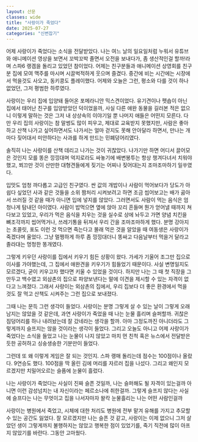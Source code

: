 ```yaml
---
layout: 산문
classes: wide
title: "사랑이가 죽었다"
date: 2025-07-27
categories: "신변잡기"
---
```


어제 사랑이가 죽었다는 소식을 전달받았다. 나는 여느 날의 일요일처럼 누워서 유튜브와 애니메이션 영상을 보면서 꼬박꼬박 졸면서 오전을 보내다가, 좀 생산적인걸 할까!라며 스파6 랭겜을 돌리고 있었던 참이었다. 어제는 친구분들과 애니메이션 상영회를 친구분 집에 모여 맥주를 마시며 시끌벅적하게 웃으며 즐겼다. 중간에 비는 시간에는 시장에서 먹을것도 사오고, 동키콩도 플레이했다. 어제와 오늘은 그런, 평소와 다를 것이 하나 없었던, 그저 평범한 하루였다.

사랑이는 우리 집에 입양돼 들어온 포메라니안 믹스견이었다. 유기견이나 펫숍이 아닌 집에서 태어난 친구를 입양받았던 덕이었을까, 사실 다른 애완 동물을 길러본 적은 없으니 이렇게 말하는 것은 그저 내 상상속의 이야기일 뿐 나머지 애들은 어떤지 모른다. 다만 우리 집의 사랑이는 참 말썽도 많이 피우고, 제대로 교육받지 못했지만, 사람은 좋아하고 산책 나가고 싶어하면서도 나가서는 얼마 걷지도 못해 안아달라 하면서, 만나는 개마다 짖어대서 미안하다는 사과를 하게 만드는 민폐덩어리였다.

솔직히 나는 사랑이를 산책 데리고 나가는 것이 귀찮았다. 나가기만 하면 어디서 끌어모은 것인지 모를 똥은 낑낑대며 억지로라도 싸놓기에 배변봉투는 항상 챙겨다녀서 치워야했고, 쬐끄만 것이 산만한 대형견들에게 짖기는 어찌나 짖어대는지 조마조마하기 일쑤였다.

입맛도 엄청 까다롭고 고급인 친구였다. 싼 값의 개밥이나 사람이 먹어보다가 당도가 아쉽다 싶었던 사과 같은 것들을 소위 짬처리 시켜보려고 하면 조금 씹어보고는 배가 곯아서 쓰러질 것 같을 때가 아니면 입에 넣지를 않았다. 그러면서도 사람이 먹는 음식은 엄청나게 탐내던 아이였다. 사람이 밥먹으면 옆에 앉아 꼬리 흔들며 뭔가 얻어낼 때까지 쳐다보고 있었고, 우리가 먹은 음식을 치우는 것을 실수로 상에 놔두고 가면 양념 치킨을 뼈조각까지 씹어먹거나, 쓰레기통을 뒤져서 우리 간을 조마조마하게 했다. 분명 강아지는 초콜릿, 포도 이런 것 먹으면 죽는다고 몰래 먹은 것을 알았을 때 여동생은 사랑이가 죽겠다며 울었다. 그냥 멀쩡하게 하루 좀 낑낑대더니 똥싸고 다음날부터 먹을거 달라고 졸라대는 멍청한 똥개였다.

그렇게 키우던 사랑이를 집에서 키우기 힘든 상황이 왔다. 가세가 기울어 조그만 집으로 이사를 가야했는데, 그 집에서 애완견을 키우기가 힘들었기 때문이다. 사실 변명일지도 모르겠다, 굳이 키우고자 했다면 키울 수 있었을 것이다. 하지만 나는 그 때 첫 직장을 그만두고 백수였고 외삼촌의 집으로 파양보낸다는 말에 이견을 제시할 수 있는 자격이 없다고 느껴졌다. 그래서 사랑이는 외삼촌의 집에서, 우리 집보다 더 좋은 환경에서 먹을 것도 잘 먹고 산책도 시켜주는 그런 집으로 보내졌다.

그때 나는 문득 그런 생각이 들었다. 사랑이는 분명 그렇게 살 수 있는 날이 그렇게 오래 남지는 않았을 것 같은데, 과연 사랑이가 죽었을 때 나는 눈물 흘리며 슬퍼할까. 귀찮은 짐덩어리를 하나 내려놨는데 잘 갔네라는 생각을 할까. 아마 그정도까진 아니더라도 그렇게까지 슬프지는 않을 것이라는 생각이 들었다. 그리고 오늘도 아니고 어제 사랑이가 죽었다는 소식을 들었고 나는 눈물이 나지 않았고 마치 먼 친척 혹은 뉴스에서 전달받은 듯한 공허하고 싱숭생숭한 기분만이 들었다.

그런데 또 왜 이렇게 게임은 잘 되는 것인지. 스파 랭매 돌리는데 점수는 100점이나 올랐다. 9연승도 했다. 100점을 딱 올린 김에 머리를 자르러 집을 나섰다. 그리고 왜인지 모르겠지만 치밀어오르는 슬픔에 눈물이 흘렀다.

나는 사랑이가 죽었다는 사실이 진짜 슬픈 것일까, 나는 슬퍼해도 될 자격이 있는걸까 아니면 이런 감성넘치는 내 자신이라는 페르소나에 취한걸까. 그렇게 슬프지 않다는 사실에 슬프다는 나는 무엇이고 집을 나서자마자 왈칵 눈물흘리는 나는 어떤 사람인걸까

사랑이는 병원에서 죽었고, 시체에 대한 처리도 병원에 전부 맡겨 유해를 가지고 추모할 수 있는 공간도 잃었다. 잘 모르겠지만 나는 슬픈 것 같고, 사랑이는 이제 없으니 그저 살았던 생이 그렇게까지 불행하지는 않았고 행복한 점이 있었기를, 죽기 직전에 많이 아프지 않았기를 바란다. 그동안 고마웠다.
